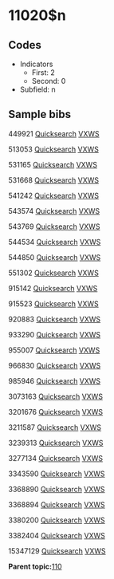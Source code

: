 # 11020$n

## Codes

-   Indicators
    -   First: 2
    -   Second: 0
-   Subfield: n

## Sample bibs

449921 [Quicksearch](https://search.library.yale.edu/catalog/449921) [VXWS](http://prodorbis.library.yale.edu:7014/vxws/GetHoldingsService?bibId=449921)

513053 [Quicksearch](https://search.library.yale.edu/catalog/513053) [VXWS](http://prodorbis.library.yale.edu:7014/vxws/GetHoldingsService?bibId=513053)

531165 [Quicksearch](https://search.library.yale.edu/catalog/531165) [VXWS](http://prodorbis.library.yale.edu:7014/vxws/GetHoldingsService?bibId=531165)

531668 [Quicksearch](https://search.library.yale.edu/catalog/531668) [VXWS](http://prodorbis.library.yale.edu:7014/vxws/GetHoldingsService?bibId=531668)

541242 [Quicksearch](https://search.library.yale.edu/catalog/541242) [VXWS](http://prodorbis.library.yale.edu:7014/vxws/GetHoldingsService?bibId=541242)

543574 [Quicksearch](https://search.library.yale.edu/catalog/543574) [VXWS](http://prodorbis.library.yale.edu:7014/vxws/GetHoldingsService?bibId=543574)

543769 [Quicksearch](https://search.library.yale.edu/catalog/543769) [VXWS](http://prodorbis.library.yale.edu:7014/vxws/GetHoldingsService?bibId=543769)

544534 [Quicksearch](https://search.library.yale.edu/catalog/544534) [VXWS](http://prodorbis.library.yale.edu:7014/vxws/GetHoldingsService?bibId=544534)

544850 [Quicksearch](https://search.library.yale.edu/catalog/544850) [VXWS](http://prodorbis.library.yale.edu:7014/vxws/GetHoldingsService?bibId=544850)

551302 [Quicksearch](https://search.library.yale.edu/catalog/551302) [VXWS](http://prodorbis.library.yale.edu:7014/vxws/GetHoldingsService?bibId=551302)

915142 [Quicksearch](https://search.library.yale.edu/catalog/915142) [VXWS](http://prodorbis.library.yale.edu:7014/vxws/GetHoldingsService?bibId=915142)

915523 [Quicksearch](https://search.library.yale.edu/catalog/915523) [VXWS](http://prodorbis.library.yale.edu:7014/vxws/GetHoldingsService?bibId=915523)

920883 [Quicksearch](https://search.library.yale.edu/catalog/920883) [VXWS](http://prodorbis.library.yale.edu:7014/vxws/GetHoldingsService?bibId=920883)

933290 [Quicksearch](https://search.library.yale.edu/catalog/933290) [VXWS](http://prodorbis.library.yale.edu:7014/vxws/GetHoldingsService?bibId=933290)

955007 [Quicksearch](https://search.library.yale.edu/catalog/955007) [VXWS](http://prodorbis.library.yale.edu:7014/vxws/GetHoldingsService?bibId=955007)

966830 [Quicksearch](https://search.library.yale.edu/catalog/966830) [VXWS](http://prodorbis.library.yale.edu:7014/vxws/GetHoldingsService?bibId=966830)

985946 [Quicksearch](https://search.library.yale.edu/catalog/985946) [VXWS](http://prodorbis.library.yale.edu:7014/vxws/GetHoldingsService?bibId=985946)

3073163 [Quicksearch](https://search.library.yale.edu/catalog/3073163) [VXWS](http://prodorbis.library.yale.edu:7014/vxws/GetHoldingsService?bibId=3073163)

3201676 [Quicksearch](https://search.library.yale.edu/catalog/3201676) [VXWS](http://prodorbis.library.yale.edu:7014/vxws/GetHoldingsService?bibId=3201676)

3211587 [Quicksearch](https://search.library.yale.edu/catalog/3211587) [VXWS](http://prodorbis.library.yale.edu:7014/vxws/GetHoldingsService?bibId=3211587)

3239313 [Quicksearch](https://search.library.yale.edu/catalog/3239313) [VXWS](http://prodorbis.library.yale.edu:7014/vxws/GetHoldingsService?bibId=3239313)

3277134 [Quicksearch](https://search.library.yale.edu/catalog/3277134) [VXWS](http://prodorbis.library.yale.edu:7014/vxws/GetHoldingsService?bibId=3277134)

3343590 [Quicksearch](https://search.library.yale.edu/catalog/3343590) [VXWS](http://prodorbis.library.yale.edu:7014/vxws/GetHoldingsService?bibId=3343590)

3368890 [Quicksearch](https://search.library.yale.edu/catalog/3368890) [VXWS](http://prodorbis.library.yale.edu:7014/vxws/GetHoldingsService?bibId=3368890)

3368894 [Quicksearch](https://search.library.yale.edu/catalog/3368894) [VXWS](http://prodorbis.library.yale.edu:7014/vxws/GetHoldingsService?bibId=3368894)

3380200 [Quicksearch](https://search.library.yale.edu/catalog/3380200) [VXWS](http://prodorbis.library.yale.edu:7014/vxws/GetHoldingsService?bibId=3380200)

3382404 [Quicksearch](https://search.library.yale.edu/catalog/3382404) [VXWS](http://prodorbis.library.yale.edu:7014/vxws/GetHoldingsService?bibId=3382404)

15347129 [Quicksearch](https://search.library.yale.edu/catalog/15347129) [VXWS](http://prodorbis.library.yale.edu:7014/vxws/GetHoldingsService?bibId=15347129)

**Parent topic:**[110](../../tags/110/110.md)

